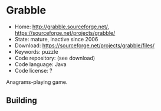 # Grabble

- Home: http://grabble.sourceforge.net/, https://sourceforge.net/projects/grabble/
- State: mature, inactive since 2006
- Download: https://sourceforge.net/projects/grabble/files/
- Keywords: puzzle
- Code repository: (see download)
- Code language: Java
- Code license: ?

Anagrams-playing game.

## Building
